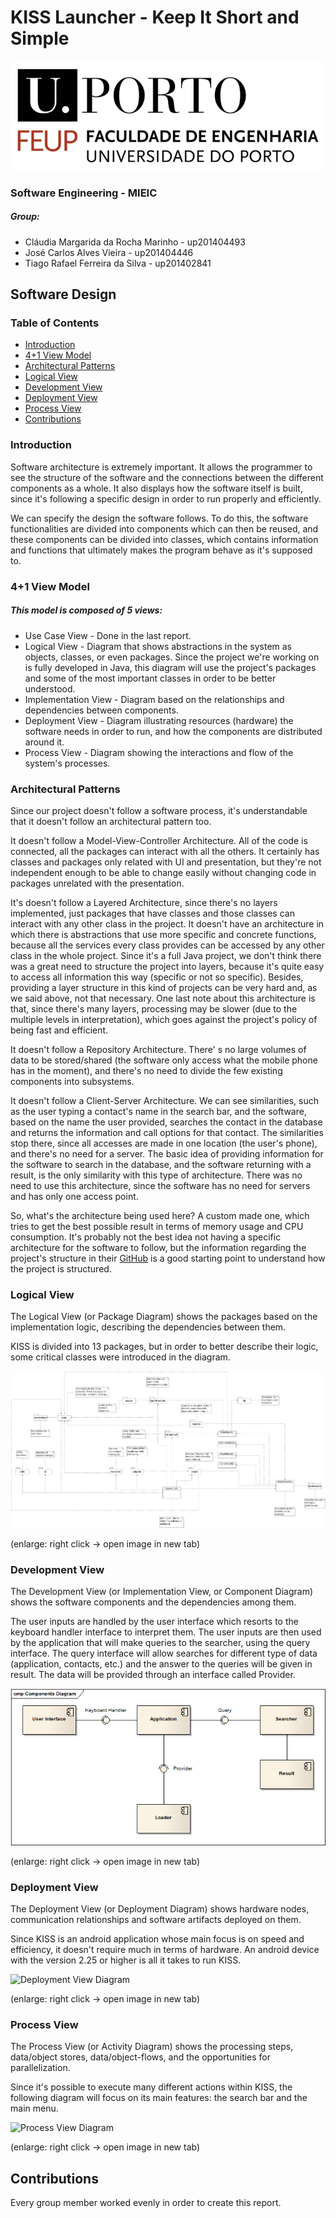 # KISS Launcher - Keep It Short and Simple

![FEUP's logo](Images/feup.png)

### Software Engineering - MIEIC

##### Group:
* Cláudia Margarida da Rocha Marinho - up201404493
* José Carlos Alves Vieira - up201404446
* Tiago Rafael Ferreira da Silva - up201402841

## Software Design

### Table of Contents
* [Introduction](#introduction)
* [4+1 View Model](#4+1-view-model)
* [Architectural Patterns](#architectural-patterns)
* [Logical View](#logical-view)
* [Development View](#development-view)
* [Deployment View](#deployment-view)
* [Process View](#process-view)
* [Contributions](#contributions)

### Introduction
Software architecture is extremely important. It allows the programmer to see the structure of the software and the connections between the different components as a whole. It also displays how the software itself is built, since it's following a specific design in order to run properly and efficiently.

We can specify the design the software follows. To do this, the software functionalities are divided into components which can then be reused, and these components can be divided into classes, which contains information and functions that ultimately makes the program behave as it's supposed to.

### 4+1 View Model

##### This model is composed of 5 views:
* Use Case View - Done in the last report.
* Logical View - Diagram that shows abstractions in the system as objects, classes, or even packages. Since the project we're working on is fully developed in Java, this diagram will use the project's packages and some of the most important classes in order to be better understood.
* Implementation View - Diagram based on the relationships and dependencies between components.
* Deployment View - Diagram illustrating resources (hardware) the software needs in order to run, and how the components are distributed around it.
* Process View - Diagram showing the interactions and flow of the system's processes.

### Architectural Patterns

Since our project doesn't follow a software process, it's understandable that it doesn't follow an architectural pattern too.

It doesn't follow a Model-View-Controller Architecture. All of the code is connected, all the packages can interact with all the others. It certainly has classes and packages only related with UI and presentation, but they're not independent enough to be able to change easily without changing code in packages unrelated with the presentation.

It's doesn't follow a Layered Architecture, since there's no layers implemented, just packages that have classes and those classes can interact with any other class in the project. It doesn't have an architecture in which there is abstractions that use more specific and concrete functions, because all the services every class provides can be accessed by any other class in the whole project.
Since it's a full Java project, we don't think there was a great need to structure the project into layers, because it's quite easy to access all information this way (specific or not so specific). Besides, providing a layer structure in this kind of projects can be very hard and, as we said above, not that necessary.
One last note about this architecture is that, since there's many layers, processing may be slower (due to the multiple levels in interpretation), which goes against the project's policy of being fast and efficient.

It doesn't follow a Repository Architecture. There' s no large volumes of data to be stored/shared (the software only access what the mobile phone has in the moment), and there's no need to divide the few existing components into subsystems.

It doesn't follow a Client-Server Architecture. We can see similarities, such as the user typing a contact's name in the search bar, and the software, based on the name the user provided, searches the contact in the database and returns the information and call options for that contact.
The similarities stop there, since all accesses are made in one location (the user's phone), and there's no need for a server. The basic idea of providing information for the software to search in the database, and the software returning with a result, is the only similarity with this type of architecture.
There was no need to use this architecture, since the software has no need for servers and has only one access point.

So, what's the architecture being used here? A custom made one, which tries to get the best possible result in terms of memory usage and CPU consumption.
It's probably not the best idea not having a specific architecture for the software to follow, but the information regarding the project's structure in their [GitHub](https://github.com/Neamar/KISS/blob/master/CONTRIBUTING.md#how-does-it-work) is a good starting point to understand how the project is structured.

### Logical View

The Logical View (or Package Diagram) shows the packages based on the implementation logic, describing the dependencies between them.

KISS is divided into 13 packages, but in order to better describe their logic, some critical classes were introduced in the diagram.

![Logical View Diagram](Images/logicalView.png)

(enlarge: right click -> open image in new tab)

### Development View

The Development View (or Implementation View, or Component Diagram) shows the software components and the
dependencies among them.

The user inputs are handled by the user interface which resorts to the keyboard handler interface to interpret them. The user inputs are then used by the application that will make queries to the searcher, using the query interface. The query interface will allow searches for different type of data (application, contacts, etc.) and the answer to the queries will be given in result. The data will be provided through an interface called Provider.

![Development View Diagram](Images/developmentView.png)

(enlarge: right click -> open image in new tab)

### Deployment View

The Deployment View (or Deployment Diagram) shows hardware nodes, communication relationships and software artifacts deployed on them.

Since KISS is an android application whose main focus is on speed and efficiency, it doesn't require much in terms of hardware. An android device with the version 2.25 or higher is all it takes to run KISS.

![Deployment View Diagram](Images/deploymentView.png)

(enlarge: right click -> open image in new tab)

### Process View

The Process View (or Activity Diagram) shows the processing steps, data/object stores, data/object-flows, and the opportunities for parallelization.

Since it's possible to execute many different actions within KISS, the following diagram will focus on its main features: the search bar and the main menu.

![Process View Diagram](Images/processView.png)

(enlarge: right click -> open image in new tab)

## Contributions
Every group member worked evenly in order to create this report.
